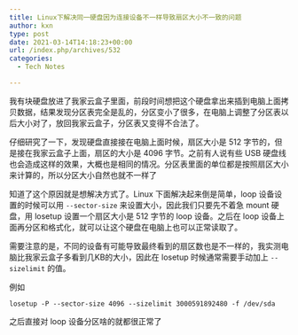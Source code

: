 ```yaml
---
title: Linux下解决同一硬盘因为连接设备不一样导致扇区大小不一致的问题
author: kxn
type: post
date: 2021-03-14T14:18:23+00:00
url: /index.php/archives/532
categories:
  - Tech Notes

---
```

我有块硬盘放进了我家云盒子里面，前段时间想把这个硬盘拿出来插到电脑上面拷贝数据，结果发现分区表完全是乱的，分区变小了很多，在电脑上调整了分区表以后大小对了，放回我家云盒子，分区表又变得不合法了。

仔细研究了一下，发现硬盘直接接在电脑上面时候，扇区大小是 512 字节的，但是接在我家云盒子上面，扇区的大小是 4096 字节。之前有人说有些 USB 硬盘线也会造成这样的效果，大概也是相同的情况。分区表里面的单位都是按照扇区大小来计算的，所以分区大小自然也就不一样了

知道了这个原因就是想解决方式了。Linux 下面解决起来倒是简单，loop 设备设置的时候可以用 `--sector-size` 来设置大小，因此我们只要先不着急 mount 硬盘，用 losetup 设置一个扇区大小是 512 字节的 loop 设备。之后在 loop 设备上面再分区和格式化，就可以让这个硬盘在电脑上也可以正常读取了。

需要注意的是，不同的设备有可能导致最终看到的扇区数也是不一样的，我实测电脑比我家云盒子多看到几KB的大小，因此在 losetup 时候通常需要手动加上 `--sizelimit` 的值。

例如

    losetup -P --sector-size 4096 --sizelimit 3000591892480 -f /dev/sda

之后直接对 loop 设备分区啥的就都很正常了